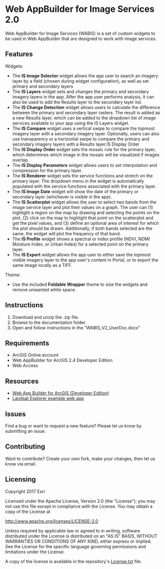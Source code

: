 # Web AppBuilder for Image Services 2.0

Web AppBuilder for Image Services (WABIS) is a set of custom widgets to be used in Web AppBuilder that are designed to work with image services. 

## Features


Widgets:
* The **IS Image Selector** widget allows the app user to search an imagery layer by a field (chosen during widget configuration), as well as set primary and secondary layers
* The **IS Layers** widget sets and changes the primary and secondary imagery layers in the app. After the app user performs analysis, it can also be used to add the Results layer to the secondary layer list.
* The **IS Change Detection** widget allows users to calculate the difference between the primary and secondary layer rasters. The result is added as a new Results layer, which can be added to the dropdown list of image services available to your app using the IS Layers widget.
* The **IS Compare** widget uses a vertical swipe to compare the topmost imagery layer with a secondary imagery layer. Optionally, users can also use transparency or a horizontal swipe to compare the primary and secondary imagery layers with a Results layer.IS Display Order
* The **IS Display Order** widget sets the mosaic rule for the primary layer, which determines which image in the mosaic will be visualized if images overlap.
* The **IS Display Parameters** widget allows users to set interpolation and compression for the primary layer.
* The **IS Renderer** widget sets the service functions and stretch on the primary layer. The dropdown menu in the widget is automatically populated with the service functions associated with the primary layer.
* The **IS Image Date** widget will show the date of the primary or secondary layer (whichever is visible in the app).
* The **IS Scatterplot** widget allows the user to select two bands from the image service layer and plot their values on a graph. The user can (1) highlight a region on the map by drawing and selecting the points on the plot, (2) click on the map to highlight that point on the scatterplot and get the pixel values, and (3) define an optional area of interest for which the plot should be drawn. Additionally, if both bands selected are the same, the widget will plot the frequency of that band. 
* The **IS Profile** widget shows a spectral or index profile (NDVI, NDMI Moisture Index, or Urban Index) for a selected point on the primary layer. 
* The **IS Export** widget allows the app user to either save the topmost visible imagery layer to the app user's content in Portal, or to export the same image locally as a TIFF.

Theme: 
* 	Use the included **Foldable Wrapper** theme to size the widgets and remove unwanted  white  space. 


## Instructions

1. Download and unzip the .zip file.
2. Browse to the documentation folder.
3. Open and follow instructions in the "WABIS_V2_UserDoc.docx" 

## Requirements

* ArcGIS Online account
* Web AppBuilder for ArcGIS 2.4 Developer Edition
* Web Access

## Resources

* [Web App Builder for ArcGIS (Developer Edition)](https://developers.arcgis.com/web-appbuilder/)
* [Landsat Explorer example web app](http://landsatexplorer.esri.com/)

## Issues

Find a bug or want to request a new feature?  Please let us know by submitting an issue.

## Contributing

Want to contribute? Create your own fork, make your changes, then let us know via email.  

## Licensing
Copyright 2017 Esri

Licensed under the Apache License, Version 2.0 (the "License");
you may not use this file except in compliance with the License.
You may obtain a copy of the License at

   http://www.apache.org/licenses/LICENSE-2.0

Unless required by applicable law or agreed to in writing, software
distributed under the License is distributed on an "AS IS" BASIS,
WITHOUT WARRANTIES OR CONDITIONS OF ANY KIND, either express or implied.
See the License for the specific language governing permissions and
limitations under the License.

A copy of the license is available in the repository's [License.txt](License.txt?raw=true) file.



